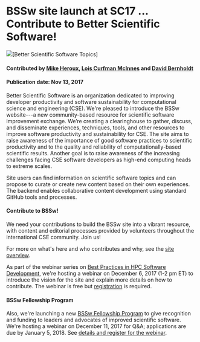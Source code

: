 # BSSw site launch at SC17 ... Contribute to Better Scientific Software!

<img src='https://github.com/betterscientificsoftware/images/raw/master/BSSwResourceTopics.png' />[Better Scientific Software Topics]

#### Contributed by [Mike Heroux](https://github.com/maherou "Mike Heroux GitHub Profile"), [Lois Curfman McInnes](https://github.com/curfman "Lois Curfman McInnes GitHub Profile") and [David Bernholdt](https://github.com/bernhold "Lois Curfman McInnes GitHub Profile")

#### Publication date: Nov 13, 2017

Better Scientific Software is an organization dedicated to improving developer productivity and software sustainability for computational science and engineering (CSE).  We're pleased to introduce the BSSw website---a new community-based resource for scientific software improvement exchange.  We’re creating a clearinghouse to gather, discuss, and disseminate experiences, techniques, tools, and other resources to improve software productivity and sustainability for CSE. The site aims to raise awareness of the importance of good software practices to scientific productivity and to the quality and reliability of computationally-based scientific results. Another goal is to raise awareness of the increasing challenges facing CSE software developers as high-end computing heads to extreme scales.

Site users can find information on scientific software topics and can propose to curate or create new content based on their own experiences. The backend enables collaborative content development using standard GitHub tools and processes.  

#### Contribute to BSSw!
We need your contributions to build the BSSw site into a vibrant resource, with content and editorial processes provided by volunteers throughout the international CSE community.  Join us!

For more on what's here and who contributes and why, see the [site overview](../../Site/SiteOverview.md).

As part of the webinar series on [Best Practices in HPC Software Development](https://ideas-productivity.org/events/hpc-best-practices-webinars), we're hosting a webinar on December 6, 2017 (1-2 pm ET) to introduce the vision for the site and explain more details on how to contribute.  The webinar is free but [registration](https://www.eventbrite.com/e/better-scientific-software-webinar-tickets-39613498039) is required.  

#### BSSw Fellowship Program
Also, we're launching a new [BSSw Fellowship Program](../../Site/BSSwFellowshipProgram.md) to give recognition and funding to leaders and advocates of improved scientific software.  We're hosting a webinar on December 11, 2017 for Q&A; applications are due by January 5, 2018.  See [details and register for the webinar](../../Site/BSSwFellowshipProgram.md).

<!---
Publish: Yes
Categories: collaboration
Topics: discussion forums, Q&A sites
Tags: bssw-blog-article
Level: 2
Prerequisites: default
Aggregate: none
--->
